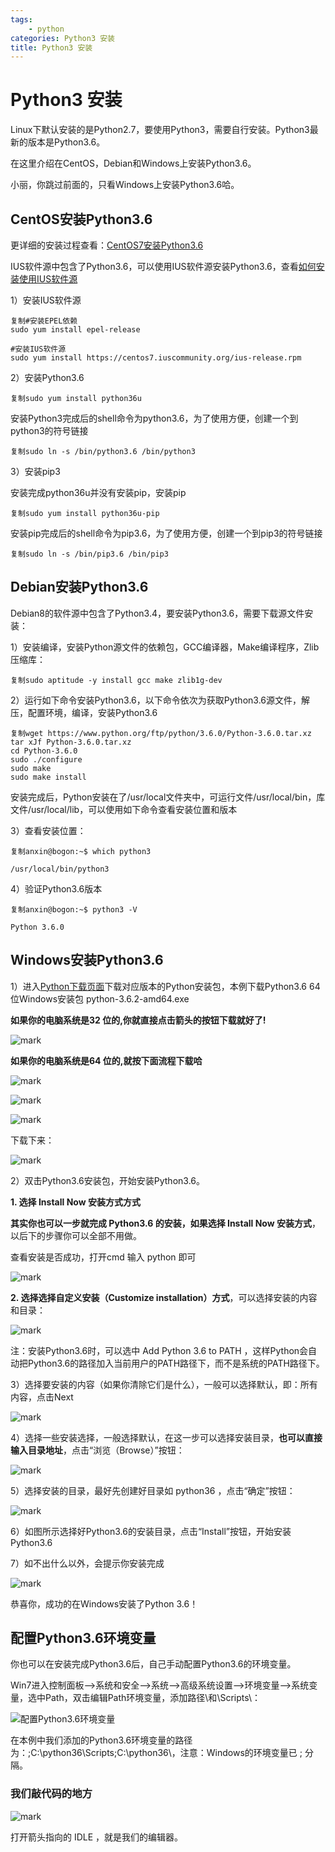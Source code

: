 ```yaml
---
tags:
	- python
categories: Python3 安装
title: Python3 安装
---
```


# Python3 安装

Linux下默认安装的是Python2.7，要使用Python3，需要自行安装。Python3最新的版本是Python3.6。

在这里介绍在CentOS，Debian和Windows上安装Python3.6。

小丽，你跳过前面的，只看Windows上安装Python3.6哈。

<!-- more -->

## CentOS安装Python3.6

更详细的安装过程查看：[CentOS7安装Python3.6](https://www.yuzhi100.com/tutorial/centos/centos-anzhuang-python36)

IUS软件源中包含了Python3.6，可以使用IUS软件源安装Python3.6，查看[如何安装使用IUS软件源](https://www.yuzhi100.com/article/centos7-ruhe-shiyong-ius-xinban-ruanjian)

1）安装IUS软件源

```
复制#安装EPEL依赖
sudo yum install epel-release

#安装IUS软件源
sudo yum install https://centos7.iuscommunity.org/ius-release.rpm
```

2）安装Python3.6

```
复制sudo yum install python36u
```

安装Python3完成后的shell命令为python3.6，为了使用方便，创建一个到python3的符号链接

```
复制sudo ln -s /bin/python3.6 /bin/python3
```

3）安装pip3

安装完成python36u并没有安装pip，安装pip

```
复制sudo yum install python36u-pip
```

安装pip完成后的shell命令为pip3.6，为了使用方便，创建一个到pip3的符号链接

```
复制sudo ln -s /bin/pip3.6 /bin/pip3
```

## Debian安装Python3.6

Debian8的软件源中包含了Python3.4，要安装Python3.6，需要下载源文件安装：

1）安装编译，安装Python源文件的依赖包，GCC编译器，Make编译程序，Zlib压缩库：

```
复制sudo aptitude -y install gcc make zlib1g-dev
```

2）运行如下命令安装Python3.6，以下命令依次为获取Python3.6源文件，解压，配置环境，编译，安装Python3.6

```
复制wget https://www.python.org/ftp/python/3.6.0/Python-3.6.0.tar.xz
tar xJf Python-3.6.0.tar.xz
cd Python-3.6.0
sudo ./configure
sudo make
sudo make install
```

安装完成后，Python安装在了/usr/local文件夹中，可运行文件/usr/local/bin，库文件/usr/local/lib，可以使用如下命令查看安装位置和版本

3）查看安装位置：

```
复制anxin@bogon:~$ which python3

/usr/local/bin/python3
```

4）验证Python3.6版本

```
复制anxin@bogon:~$ python3 -V

Python 3.6.0
```

## Windows安装Python3.6

1）进入[Python下载页面](https://www.python.org/downloads/)下载对应版本的Python安装包，本例下载Python3.6 64位Windows安装包 python-3.6.2-amd64.exe

**如果你的电脑系统是32 位的,你就直接点击箭头的按钮下载就好了!** 

![mark](https://blogimg.nos-eastchina1.126.net/171220/em47IffHIC.png)

**如果你的电脑系统是64 位的,就按下面流程下载哈**

![mark](https://blogimg.nos-eastchina1.126.net/171220/Hhj4AC819m.png)

![mark](https://blogimg.nos-eastchina1.126.net/171220/lj0mE2G40B.png)

![mark](https://blogimg.nos-eastchina1.126.net/171220/LkaDhF964L.png)



下载下来：

![mark](https://blogimg.nos-eastchina1.126.net/171220/5CIc1GB4ii.png)

2）双击Python3.6安装包，开始安装Python3.6。

**1. 选择 Install Now 安装方式方式**

**其实你也可以一步就完成 Python3.6 的安装，如果选择 Install Now 安装方式**，以后下的步骤你可以全部不用做。

查看安装是否成功，打开cmd 输入 python 即可

![mark](https://blogimg.nos-eastchina1.126.net/171220/lGDD9DK26a.png)

**2. 选择选择自定义安装（Customize installation）方式**，可以选择安装的内容和目录：

![mark](https://blogimg.nos-eastchina1.126.net/171220/7AkhCB08fC.png)



注：安装Python3.6时，可以选中 Add Python 3.6 to PATH ，这样Python会自动把Python3.6的路径加入当前用户的PATH路径下，而不是系统的PATH路径下。

3）选择要安装的内容（如果你清除它们是什么），一般可以选择默认，即：所有内容，点击Next

![mark](https://blogimg.nos-eastchina1.126.net/171220/4g2BHFGJAC.png)

4）选择一些安装选择，一般选择默认，在这一步可以选择安装目录，**也可以直接输入目录地址**，点击“浏览（Browse）”按钮：

![mark](https://blogimg.nos-eastchina1.126.net/171220/IllKcK3K4k.png)

5）选择安装的目录，最好先创建好目录如 python36 ，点击“确定”按钮：

![mark](https://blogimg.nos-eastchina1.126.net/171220/K99deLGafF.png)

6）如图所示选择好Python3.6的安装目录，点击“Install”按钮，开始安装Python3.6

7）如不出什么以外，会提示你安装完成

![mark](https://blogimg.nos-eastchina1.126.net/171220/2h4lLL7Aah.png)

恭喜你，成功的在Windows安装了Python 3.6！

## 配置Python3.6环境变量

你也可以在安装完成Python3.6后，自己手动配置Python3.6的环境变量。

Win7进入控制面板-->系统和安全-->系统-->高级系统设置-->环境变量-->系统变量，选中Path，双击编辑Path环境变量，添加路径<python-home>\和<python-home>\Scripts\：

![配置Python3.6环境变量](https://www.yuzhi100.com/sites/default/files/inline-images/win7-install-python-362-7.jpg)

在本例中我们添加的Python3.6环境变量的路径为：;C:\python36\Scripts\;C:\python36\，注意：Windows的环境变量已 ; 分隔。

### 我们敲代码的地方

![mark](https://blogimg.nos-eastchina1.126.net/171220/Dh8J6JH3hB.png)

打开箭头指向的 IDLE ，就是我们的编辑器。

